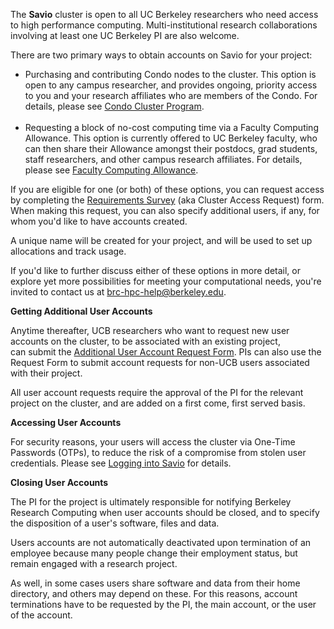 The **Savio** cluster is open to all UC Berkeley researchers who need access to high performance computing. Multi-institutional research collaborations involving at least one UC Berkeley PI are also welcome.  
  
There are two primary ways to obtain accounts on Savio for your project:

-   Purchasing and contributing Condo nodes to the cluster. This option is open to any campus researcher, and provides ongoing, priority access to you and your research affiliates who are members of the Condo. For details, please see [Condo Cluster Program](http://research-it.berkeley.edu/services/high-performance-computing/condo-cluster-program).  
     
-   Requesting a block of no-cost computing time via a Faculty Computing Allowance. This option is currently offered to UC Berkeley faculty, who can then share their Allowance amongst their postdocs, grad students, staff researchers, and other campus research affiliates. For details, please see [Faculty Computing Allowance](http://research-it.berkeley.edu/services/high-performance-computing/faculty-computing-allowance).

If you are eligible for one (or both) of these options, you can request access by completing the [Requirements Survey](https://docs.google.com/a/berkeley.edu/forms/d/1rkWi5Og2zqb6Af47djQhtWcpHnd4Cz6li8OfJF4ww8M/viewform) (aka Cluster Access Request) form. When making this request, you can also specify additional users, if any, for whom you'd like to have accounts created.

A unique name will be created for your project, and will be used to set up allocations and track usage.

If you'd like to further discuss either of these options in more detail, or explore yet more possibilities for meeting your computational needs, you're invited to contact us at <brc-hpc-help@berkeley.edu>.  
  
**Getting Additional User Accounts**  
  
Anytime thereafter, UCB researchers who want to request new user accounts on the cluster, to be associated with an existing project, can submit the [Additional User Account Request Form](https://docs.google.com/a/berkeley.edu/forms/d/1byVN8FjyWSvkDYMvzs6SJM5JFfrK37za50exRSWnCls/viewform). PIs can also use the Request Form to submit account requests for non-UCB users associated with their project.

All user account requests require the approval of the PI for the relevant project on the cluster, and are added on a first come, first served basis.

**Accessing User Accounts**

For security reasons, your users will access the cluster via One-Time Passwords (OTPs), to reduce the risk of a compromise from stolen user credentials. Please see [Logging into Savio](http://research-it.berkeley.edu/services/high-performance-computing/logging-savio) for details.

**Closing User Accounts**

The PI for the project is ultimately responsible for notifying Berkeley Research Computing when user accounts should be closed, and to specify the disposition of a user's software, files and data.  
  
Users accounts are not automatically deactivated upon termination of an employee because many people change their employment status, but remain engaged with a research project.  
  
As well, in some cases users share software and data from their home directory, and others may depend on these. For this reasons, account terminations have to be requested by the PI, the main account, or the user of the account.
